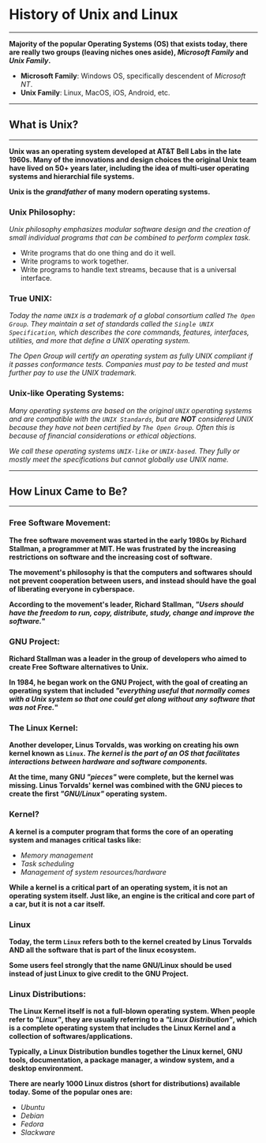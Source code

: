 # History of Unix and Linux

---

**Majority of the popular Operating Systems (OS) that exists today, there are really two groups (leaving niches ones aside), _Microsoft Family_ and _Unix Family_.**

- **Microsoft Family**: Windows OS, specifically descendent of _Microsoft NT_.
- **Unix Family**: Linux, MacOS, iOS, Android, etc.

---

## What is Unix?

---

**Unix was an operating system developed at AT&T Bell Labs in the late 1960s. Many of the innovations and design choices the original Unix team have lived on 50+ years later, including the idea of multi-user operating systems and hierarchial file systems.**

**Unix is the _grandfather_ of many modern operating systems.**

### Unix Philosophy:

_Unix philosophy emphasizes modular software design and the creation of small individual programs that can be combined to perform complex task._

- Write programs that do one thing and do it well.
- Write programs to work together.
- Write programs to handle text streams, because that is a universal interface.

### True UNIX:

_Today the name `UNIX` is a trademark of a global consortium called `The Open Group`. They maintain a set of standards called the `Single UNIX Specification`, which describes the core commands, features, interfaces, utilities, and more that define a UNIX operating system._

_The Open Group will certify an operating system as fully UNIX compliant if it passes conformance tests. Companies must pay to be tested and must further pay to use the UNIX trademark._

### Unix-like Operating Systems:

_Many operating systems are based on the original `UNIX` operating systems and are compatible with the `UNIX Standards`, but are **NOT** considered UNIX because they have not been certified by `The Open Group`. Often this is because of financial considerations or ethical objections._

_We call these operating systems `UNIX-like` or `UNIX-based`. They fully or mostly meet the specifications but cannot globally use UNIX name._

---

## How Linux Came to Be?

---

### Free Software Movement:

**The free software movement was started in the early 1980s by Richard Stallman, a programmer at MIT. He was frustrated by the increasing restrictions on software and the increasing cost of software.**

**The movement's philosophy is that the computers and softwares should not prevent cooperation between users, and instead should have the goal of liberating everyone in cyberspace.**

**According to the movement's leader, Richard Stallman, _"Users should have the freedom to run, copy, distribute, study, change and improve the software._"**

### GNU Project:

**Richard Stallman was a leader in the group of developers who aimed to create Free Software alternatives to Unix.**

**In 1984, he began work on the GNU Project, with the goal of creating an operating system that included _"everything useful that normally comes with a Unix system so that one could get along without any software that was not Free._"**

### The Linux Kernel:

**Another developer, Linus Torvalds, was working on creating his own kernel known as `Linux`. _The kernel is the part of an OS that facilitates interactions between hardware and software components._**

**At the time, many GNU _"pieces"_ were complete, but the kernel was missing. Linus Torvalds' kernel was combined with the GNU pieces to create the first _"GNU/Linux"_ operating system.**

### Kernel?

**A kernel is a computer program that forms the core of an operating system and manages critical tasks like:**

- _Memory management_
- _Task scheduling_
- _Management of system resources/hardware_

**While a kernel is a critical part of an operating system, it is not an operating system itself. Just like, an engine is the critical and core part of a car, but it is not a car itself.**

### Linux

**Today, the term `Linux` refers both to the kernel created by Linus Torvalds AND all the software that is part of the linux ecosystem.**

**Some users feel strongly that the name GNU/Linux should be used instead of just Linux to give credit to the GNU Project.**

### Linux Distributions:

**The Linux Kernel itself is not a full-blown operating system. When people refer to _"Linux"_, they are usually referring to a _"Linux Distribution"_, which is a complete operating system that includes the Linux Kernel and a collection of softwares/applications.**

**Typically, a Linux Distribution bundles together the Linux kernel, GNU tools, documentation, a package manager, a window system, and a desktop environment.**

**There are nearly 1000 Linux distros (short for distributions) available today. Some of the popular ones are:**

- _Ubuntu_
- _Debian_
- _Fedora_
- _Slackware_
